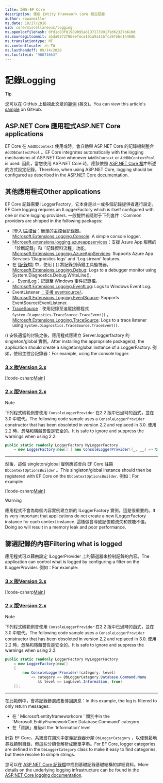 ```yaml
---
title: 記錄-EF Core
description: 使用 Entity Framework Core 設定記錄
author: rowanmiller
ms.date: 10/27/2016
uid: core/miscellaneous/logging
ms.openlocfilehash: 0fd1c83f01989095a813727390179db2327b610d
ms.sourcegitcommit: abda0872f86eefeca191a9a11bfca976bc14468b
ms.translationtype: MT
ms.contentlocale: zh-TW
ms.lasthandoff: 09/14/2020
ms.locfileid: "90071663"
---
```

# <a name="logging"></a><span data-ttu-id="d2c04-103">記錄</span><span class="sxs-lookup"><span data-stu-id="d2c04-103">Logging</span></span>

> [!TIP]  
> <span data-ttu-id="d2c04-104">您可以在 GitHub 上檢視此文章的[範例](https://github.com/dotnet/EntityFramework.Docs/tree/master/samples/core/Miscellaneous/Logging) \(英文\)。</span><span class="sxs-lookup"><span data-stu-id="d2c04-104">You can view this article's [sample](https://github.com/dotnet/EntityFramework.Docs/tree/master/samples/core/Miscellaneous/Logging) on GitHub.</span></span>

## <a name="aspnet-core-applications"></a><span data-ttu-id="d2c04-105">ASP.NET Core 應用程式</span><span class="sxs-lookup"><span data-stu-id="d2c04-105">ASP.NET Core applications</span></span>

<span data-ttu-id="d2c04-106">EF Core 在 `AddDbContext` 使用或時，會自動與 ASP.NET Core 的記錄機制整合 `AddDbContextPool` 。</span><span class="sxs-lookup"><span data-stu-id="d2c04-106">EF Core integrates automatically with the logging mechanisms of ASP.NET Core whenever `AddDbContext` or `AddDbContextPool` is used.</span></span> <span data-ttu-id="d2c04-107">因此，當您使用 ASP.NET Core 時，應該依照 [ASP.NET Core 檔](/aspnet/core/fundamentals/logging?tabs=aspnetcore2x)中所述的方式設定記錄。</span><span class="sxs-lookup"><span data-stu-id="d2c04-107">Therefore, when using ASP.NET Core, logging should be configured as described in the [ASP.NET Core documentation](/aspnet/core/fundamentals/logging?tabs=aspnetcore2x).</span></span>

## <a name="other-applications"></a><span data-ttu-id="d2c04-108">其他應用程式</span><span class="sxs-lookup"><span data-stu-id="d2c04-108">Other applications</span></span>

<span data-ttu-id="d2c04-109">EF Core 記錄需要 ILoggerFactory，它本身是以一或多個記錄提供者進行設定。</span><span class="sxs-lookup"><span data-stu-id="d2c04-109">EF Core logging requires an ILoggerFactory which is itself configured with one or more logging providers.</span></span> <span data-ttu-id="d2c04-110">一般提供者隨附于下列套件：</span><span class="sxs-lookup"><span data-stu-id="d2c04-110">Common providers are shipped in the following packages:</span></span>

* <span data-ttu-id="d2c04-111">[登入][主控台](https://www.nuget.org/packages/Microsoft.Extensions.Logging.Console/)：簡單的主控台記錄器。</span><span class="sxs-lookup"><span data-stu-id="d2c04-111">[Microsoft.Extensions.Logging.Console](https://www.nuget.org/packages/Microsoft.Extensions.Logging.Console/): A simple console logger.</span></span>
* <span data-ttu-id="d2c04-112">[Microsoft.extensions.logging.azureappservices](https://www.nuget.org/packages/Microsoft.Extensions.Logging.AzureAppServices/)：支援 Azure App 服務的「診斷記錄」和「記錄資料流程」功能。</span><span class="sxs-lookup"><span data-stu-id="d2c04-112">[Microsoft.Extensions.Logging.AzureAppServices](https://www.nuget.org/packages/Microsoft.Extensions.Logging.AzureAppServices/): Supports Azure App Services 'Diagnostics logs' and 'Log stream' features.</span></span>
* <span data-ttu-id="d2c04-113">在 [[記錄](https://www.nuget.org/packages/Microsoft.Extensions.Logging.Debug/)檔] 中，使用 [ (] 將記錄到偵錯工具監視器。</span><span class="sxs-lookup"><span data-stu-id="d2c04-113">[Microsoft.Extensions.Logging.Debug](https://www.nuget.org/packages/Microsoft.Extensions.Logging.Debug/): Logs to a debugger monitor using System.Diagnostics.Debug.WriteLine().</span></span>
* <span data-ttu-id="d2c04-114">。 [EventLog](https://www.nuget.org/packages/Microsoft.Extensions.Logging.EventLog/)：記錄至 Windows 事件記錄檔。</span><span class="sxs-lookup"><span data-stu-id="d2c04-114">[Microsoft.Extensions.Logging.EventLog](https://www.nuget.org/packages/Microsoft.Extensions.Logging.EventLog/): Logs to Windows Event Log.</span></span>
* <span data-ttu-id="d2c04-115">EventListener [：支援 eventsource/](https://www.nuget.org/packages/Microsoft.Extensions.Logging.EventSource/)。</span><span class="sxs-lookup"><span data-stu-id="d2c04-115">[Microsoft.Extensions.Logging.EventSource](https://www.nuget.org/packages/Microsoft.Extensions.Logging.EventSource/): Supports EventSource/EventListener.</span></span>
* <span data-ttu-id="d2c04-116">[TraceSource](https://www.nuget.org/packages/Microsoft.Extensions.Logging.TraceSource/)：使用記錄至追蹤接聽程式 `System.Diagnostics.TraceSource.TraceEvent()` 。</span><span class="sxs-lookup"><span data-stu-id="d2c04-116">[Microsoft.Extensions.Logging.TraceSource](https://www.nuget.org/packages/Microsoft.Extensions.Logging.TraceSource/): Logs to a trace listener using `System.Diagnostics.TraceSource.TraceEvent()`.</span></span>

<span data-ttu-id="d2c04-117"> () 安裝適當的封裝之後，應用程式應建立 Server.loggerfactory 的 singleton/global 實例。</span><span class="sxs-lookup"><span data-stu-id="d2c04-117">After installing the appropriate package(s), the application should create a singleton/global instance of a LoggerFactory.</span></span> <span data-ttu-id="d2c04-118">例如，使用主控台記錄器：</span><span class="sxs-lookup"><span data-stu-id="d2c04-118">For example, using the console logger:</span></span>

### <a name="version-3x"></a>[<span data-ttu-id="d2c04-119">3.x 版</span><span class="sxs-lookup"><span data-stu-id="d2c04-119">Version 3.x</span></span>](#tab/v3)

[!code-csharp[Main](../../../samples/core/Miscellaneous/Logging/Logging/BloggingContext.cs#DefineLoggerFactory)]

### <a name="version-2x"></a>[<span data-ttu-id="d2c04-120">2.x 版</span><span class="sxs-lookup"><span data-stu-id="d2c04-120">Version 2.x</span></span>](#tab/v2)

> [!NOTE]
> <span data-ttu-id="d2c04-121">下列程式碼範例會使用 `ConsoleLoggerProvider` 在2.2 版中已過時的函式，並在3.0 中取代。</span><span class="sxs-lookup"><span data-stu-id="d2c04-121">The following code sample uses a `ConsoleLoggerProvider` constructor that has been obsoleted in version 2.2 and replaced in 3.0.</span></span> <span data-ttu-id="d2c04-122">使用2.2 時，忽略和隱藏警告是安全的。</span><span class="sxs-lookup"><span data-stu-id="d2c04-122">It is safe to ignore and suppress the warnings when using 2.2.</span></span>

``` csharp
public static readonly LoggerFactory MyLoggerFactory
    = new LoggerFactory(new[] { new ConsoleLoggerProvider((_, __) => true, true) });
```

***

<span data-ttu-id="d2c04-123">然後，這個 singleton/global 實例應該會向 EF Core 註冊 `DbContextOptionsBuilder` 。</span><span class="sxs-lookup"><span data-stu-id="d2c04-123">This singleton/global instance should then be registered with EF Core on the `DbContextOptionsBuilder`.</span></span> <span data-ttu-id="d2c04-124">例如：</span><span class="sxs-lookup"><span data-stu-id="d2c04-124">For example:</span></span>

[!code-csharp[Main](../../../samples/core/Miscellaneous/Logging/Logging/BloggingContext.cs#RegisterLoggerFactory)]

> [!WARNING]
> <span data-ttu-id="d2c04-125">應用程式不會為每個內容實例建立新的 ILoggerFactory 實例，這是很重要的。</span><span class="sxs-lookup"><span data-stu-id="d2c04-125">It is very important that applications do not create a new ILoggerFactory instance for each context instance.</span></span> <span data-ttu-id="d2c04-126">這樣做會導致記憶體流失和效能不佳。</span><span class="sxs-lookup"><span data-stu-id="d2c04-126">Doing so will result in a memory leak and poor performance.</span></span>

## <a name="filtering-what-is-logged"></a><span data-ttu-id="d2c04-127">篩選記錄的內容</span><span class="sxs-lookup"><span data-stu-id="d2c04-127">Filtering what is logged</span></span>

<span data-ttu-id="d2c04-128">應用程式可以藉由設定 ILoggerProvider 上的篩選器來控制記錄的內容。</span><span class="sxs-lookup"><span data-stu-id="d2c04-128">The application can control what is logged by configuring a filter on the ILoggerProvider.</span></span> <span data-ttu-id="d2c04-129">例如：</span><span class="sxs-lookup"><span data-stu-id="d2c04-129">For example:</span></span>

### <a name="version-3x"></a>[<span data-ttu-id="d2c04-130">3.x 版</span><span class="sxs-lookup"><span data-stu-id="d2c04-130">Version 3.x</span></span>](#tab/v3)

[!code-csharp[Main](../../../samples/core/Miscellaneous/Logging/Logging/BloggingContextWithFiltering.cs#DefineLoggerFactory)]

### <a name="version-2x"></a>[<span data-ttu-id="d2c04-131">2.x 版</span><span class="sxs-lookup"><span data-stu-id="d2c04-131">Version 2.x</span></span>](#tab/v2)

> [!NOTE]
> <span data-ttu-id="d2c04-132">下列程式碼範例會使用 `ConsoleLoggerProvider` 在2.2 版中已過時的函式，並在3.0 中取代。</span><span class="sxs-lookup"><span data-stu-id="d2c04-132">The following code sample uses a `ConsoleLoggerProvider` constructor that has been obsoleted in version 2.2 and replaced in 3.0.</span></span> <span data-ttu-id="d2c04-133">使用2.2 時，忽略和隱藏警告是安全的。</span><span class="sxs-lookup"><span data-stu-id="d2c04-133">It is safe to ignore and suppress the warnings when using 2.2.</span></span>

``` csharp
public static readonly LoggerFactory MyLoggerFactory
    = new LoggerFactory(new[]
    {
        new ConsoleLoggerProvider((category, level)
            => category == DbLoggerCategory.Database.Command.Name
               && level == LogLevel.Information, true)
    });
```

***

<span data-ttu-id="d2c04-134">在此範例中，會將記錄篩選成隻傳回訊息：</span><span class="sxs-lookup"><span data-stu-id="d2c04-134">In this example, the log is filtered to only return messages:</span></span>

* <span data-ttu-id="d2c04-135">在 ' Microsoft.entityframeworkcore ' 類別中</span><span class="sxs-lookup"><span data-stu-id="d2c04-135">in the 'Microsoft.EntityFrameworkCore.Database.Command' category</span></span>
* <span data-ttu-id="d2c04-136">在「資訊」層級</span><span class="sxs-lookup"><span data-stu-id="d2c04-136">at the 'Information' level</span></span>

<span data-ttu-id="d2c04-137">針對 EF Core，系統會在類別中定義記錄器分類 `DbLoggerCategory` ，以便輕鬆地尋找類別目錄，但這些分類會解析成簡單字串。</span><span class="sxs-lookup"><span data-stu-id="d2c04-137">For EF Core, logger categories are defined in the `DbLoggerCategory` class to make it easy to find categories, but these resolve to simple strings.</span></span>

<span data-ttu-id="d2c04-138">您可以在 [ASP.NET Core 記錄檔](/aspnet/core/fundamentals/logging?tabs=aspnetcore2x)中找到基礎記錄基礎結構的詳細資料。</span><span class="sxs-lookup"><span data-stu-id="d2c04-138">More details on the underlying logging infrastructure can be found in the [ASP.NET Core logging documentation](/aspnet/core/fundamentals/logging?tabs=aspnetcore2x).</span></span>
